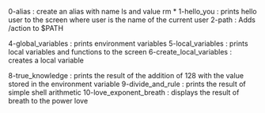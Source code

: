 0-alias : create an alias with name ls and value rm *
1-hello_you : prints hello user to the screen where user is the name of the current user
2-path : Adds /action to $PATH

4-global_variables : prints environment variables
5-local_variables : prints local variables and functions to the screen
6-create_local_variables : creates a local variable

8-true_knowledge : prints the result of the addition of 128 with the value stored in the environment variable
9-divide_and_rule : prints the result of simple shell arithmetic
10-love_exponent_breath : displays the result of breath to the power love

